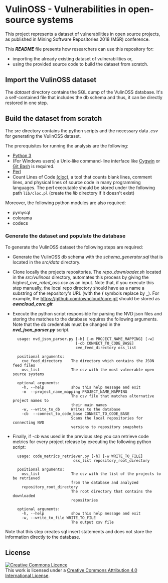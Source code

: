 # VulinOSS - Vulnerabilities in open-source systems
This project represents a dataset of vulnerabilities in open source projects, as published in Mining Software Repositories 2018 (MSR) conference.  

This ***README*** file presents how researchers can use this repository for:
 * importing the already existing dataset of vulnerabilities or,
 * using the provided source code to build the dataset from scratch. 

## Import the VulinOSS dataset
The *dataset* directory contains the SQL dump of the VulinOSS database. It's a self-contained file that includes the db schema and thus, it can be directly restored in one step.

## Build the dataset from scratch
The *src* directory contains the python scripts and the necessary data *.csv* for generating the VulinOSS dataset. 

The prerequisites for running the analysis are the following: 
* [Python 3](https://www.python.org/downloads/)
* (For Windows users) a Unix-like command-line interface like [Cygwin](https://cygwin.com/) or [Git Bash](https://git-for-windows.github.io/) is required.  
* [Perl](https://www.perl.org/)
* Count Lines of Code [(cloc)](https://github.com/AlDanial/cloc), a tool that counts blank lines, comment lines, and physical lines of source code in many programming languages. The perl executable should be stored under the following path ```lib/cloc.pl``` (create the *lib* directory if it doesn't exist)

Moreover, the following python modules are also required:
 * pymysql
 * colorama
 * codecs

### Generate the dataset and populate the database
To generate the VulinOSS dataset the following steps are required:
* Generate the VulinOSS db schema with the *schema_generator.sql* that is located in the *src/data* directory. 
* Clone locally the projects repositories. The *repo_downloader.sh* located in the *src/vulinoss* directory, automates this process by giving the *highest_cve_rated_oss.csv* as an input. Note that, if you execute this step manually, the local repo directory should have as a name a substring of the repository's URL (with the **/** symbols replace by **_**). For example, the https://github.com/owncloud/core.git should be stored as ***owncloud_core.git***
* Execute the python script responsible for parsing the NVD json files and storing the matches to the database requires the following arguments. Note that the db credentials must be changed in the ***nvd_json_parser.py*** script. 
	
        usage: nvd_json_parser.py [-h] [-m PROJECT_NAME_MAPPING] [-w]
                                  [-cb CONNECT_TO_CODE_BASE]
                                  cve_feed_directory oss_list

        positional arguments:
          cve_feed_directory    The directory which contains the JSON feed files
          oss_list              The csv with the most vulnerable open source systems

        optional arguments:
          -h, --help            show this help message and exit
          -m  --project_name_mapping PROJECT_NAME_MAPPING
                                The csv file that matches alternative project names to
                                their main names
          -w, --write_to_db     Writes to the database
          -cb  --connect_to_code_base CONNECT_TO_CODE_BASE
                                Scans the local repositories for connecting NVD
                                versions to repository snapshots

* Finally, if *-cb* was used in the previous step you can retrieve code metrics for every project release by executing the following python script:
	
        usage: code_metrics_retriever.py [-h] [-w WRITE_TO_FILE]
                                 oss_list repository_root_directory

        positional arguments:
          oss_list              The csv with the list of the projects to be retrieved
                                from the database and analyzed
          repository_root_directory
                                The root directory that contains the downloaded
                                repositories

        optional arguments:
          -h, --help            show this help message and exit
          -w, --write_to_file WRITE_TO_FILE
                                The output csv file
Note that this step creates sql insert statements and does not store the information directly to the database. 

## License
<a rel="license" href="http://creativecommons.org/licenses/by/4.0/"><img alt="Creative Commons Licence" style="border-width:0" src="https://i.creativecommons.org/l/by/4.0/88x31.png" /></a><br />This work is licensed under a <a rel="license" href="http://creativecommons.org/licenses/by/4.0/">Creative Commons Attribution 4.0 International License</a>.
